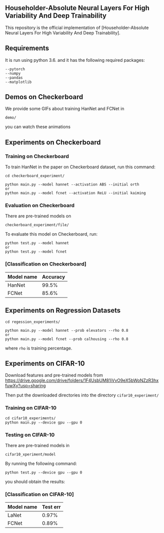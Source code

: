 
## Householder-Absolute Neural Layers For High Variability And Deep Trainability

This repository is the official implementation of [Householder-Absolute Neural Layers For High Variability And Deep Trainability]. 

## Requirements

It is run using python 3.6. and it has the following required packages: 

```setup
--pytorch
--numpy
--pandas
--matplotlib
```

## Demos on Checkerboard
We provide some GIFs about training HanNet and FCNet in 
```
demo/
```
you can watch these animations   

## Experiments on Checkerboard

### Training on Checkerboard
To train HanNet in the paper on Checkerboard dataset, run this command:

```
cd checkerboard_experiment/
```

```train
python main.py --model hannet --activation ABS --initial orth
or
python main.py --model fcnet --activation ReLU --initial kaiming
```

### Evaluation on Checkerboard 

There are pre-trained models on
```
checkerboard_experiment/file/
```

To evaluate this model on Checkerboard, run:

```eval
python test.py --model hannet
or
python test.py --model fcnet

```


### [Classification on Checkerboard]

| Model name         | Accuracy  | 
| ------------------ |---------- | 
| HanNet   |     99.5%           |  
| FCNet    |     85.6%           |  



##  Experiments on Regression Datasets
```
cd regession_experiments/
```

```
python main.py --model hannet --prob elevators --rho 0.8
or
python main.py --model fcnet --prob calhousing --rho 0.8
```
where ``rho`` is training percentage.

##  Experiments on CIFAR-10

Download features and pre-trained models from
https://drive.google.com/drive/folders/1F4UsbUM81iVvO9eX5bWoNZzR3hxfuwXy?usp=sharing

Then put the downloaded directories into the directory ``cifar10_experiment/``



### Training on CIFAR-10

```
cd cifar10_experiments/
python main.py --device gpu --gpu 0
```

### Testing on CIFAR-10
There are pre-trained models in
```
cifar10_xperiment/model
```
By running the following command:
```
python test.py --device gpu --gpu 0
```
you should obtain the results:

### [Classification on CIFAR-10]

| Model name         | Test err  | 
| ------------------ |---------- | 
| LaNet   |     0.97%            |  
| FCNet   |     0.89%            |  
